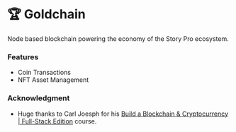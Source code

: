 # 🏆 Goldchain
Node based blockchain powering the economy of the Story Pro ecosystem.

### Features
- Coin Transactions
- NFT Asset Management

### Acknowledgment
- Huge thanks to Carl Joesph for his [Build a Blockchain & Cryptocurrency | Full-Stack Edition](https://www.udemy.com/course/build-blockchain-full-stack/) course.
